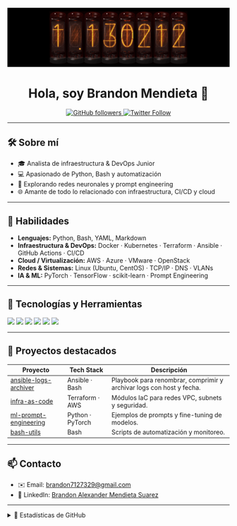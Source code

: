 <!-- README.md -->

<p align="center">
  <img src="https://github.com/NeoScraids/NeoScraids/raw/main/banner.png" alt="Banner" />
</p>

<h1 align="center">Hola, soy <strong>Brandon Mendieta</strong> 👋</h1>

<p align="center">
  <a href="https://github.com/NeoScraids">
    <img alt="GitHub followers" src="https://img.shields.io/github/followers/NeoScraids?label=Seguidores&style=social" />
  </a>
  <a href="https://twitter.com/Scraids">
    <img alt="Twitter Follow" src="https://img.shields.io/twitter/follow/Scraids?style=social" />
  </a>
</p>

---

## 🛠️ Sobre mí
- 🎓 Analista de infraestructura & DevOps Junior  
- 💻 Apasionado de Python, Bash y automatización  
- 🤖 Explorando redes neuronales y prompt engineering  
- 🌐 Amante de todo lo relacionado con infraestructura, CI/CD y cloud  

---

## 🔧 Habilidades

- **Lenguajes:** Python, Bash, YAML, Markdown  
- **Infraestructura & DevOps:** Docker · Kubernetes · Terraform · Ansible · GitHub Actions · CI/CD  
- **Cloud / Virtualización:** AWS · Azure · VMware · OpenStack  
- **Redes & Sistemas:** Linux (Ubuntu, CentOS) · TCP/IP · DNS · VLANs  
- **IA & ML:** PyTorch · TensorFlow · scikit-learn · Prompt Engineering  

---

## 🚀 Tecnologías y Herramientas

<p>
  <img src="https://img.shields.io/badge/Python-3776AB?logo=python&logoColor=white" /> 
  <img src="https://img.shields.io/badge/Bash-4EAA25?logo=gnu-bash&logoColor=white" /> 
  <img src="https://img.shields.io/badge/Docker-2496ED?logo=docker&logoColor=white" /> 
  <img src="https://img.shields.io/badge/Kubernetes-326CE5?logo=kubernetes&logoColor=white" /> 
  <img src="https://img.shields.io/badge/Terraform-623CE4?logo=terraform&logoColor=white" /> 
  <img src="https://img.shields.io/badge/Ansible-EE0000?logo=ansible&logoColor=white" />
</p>

---

## 📂 Proyectos destacados

| Proyecto                         | Tech Stack                         | Descripción                                 |
|----------------------------------|------------------------------------|---------------------------------------------|
| [ansible-logs-archiver](https://github.com/NeoScraids/ansible-logs-archiver)    | Ansible · Bash                     | Playbook para renombrar, comprimir y archivar logs con host y fecha. |
| [infra-as-code](https://github.com/NeoScraids/infra-as-code)            | Terraform · AWS                    | Módulos IaC para redes VPC, subnets y seguridad. |
| [ml-prompt-engineering](https://github.com/NeoScraids/ml-prompt-engineering)    | Python · PyTorch                   | Ejemplos de prompts y fine-tuning de modelos. |
| [bash-utils](https://github.com/NeoScraids/bash-utils-)               | Bash                               | Scripts de automatización y monitoreo.      |

---

## 📫 Contacto

- ✉️ Email: <brandon7127329@gmail.com>  
- 🔗 LinkedIn: [Brandon Alexander Mendieta Suarez](https://www.linkedin.com/in/brandon-alexander-mendieta-suarez-15a14619b/)  

---

<details>
  <summary>🌟 Estadísticas de GitHub</summary>

  <p align="center">
    <img src="https://github-readme-stats.vercel.app/api?username=NeoScraids&show_icons=true&theme=radical" alt="GitHub Stats" />
    &nbsp;
    <img src="https://github-readme-stats.vercel.app/api/top-langs?username=NeoScraids&layout=compact&theme=radical" alt="Top Languages" />
  </p>
</details>


